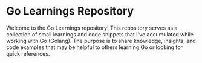 # Go Learnings Repository

Welcome to the Go Learnings repository! This repository serves as a collection of small learnings and code snippets that I've accumulated while working with Go (Golang). The purpose is to share knowledge, insights, and code examples that may be helpful to others learning Go or looking for quick references.

